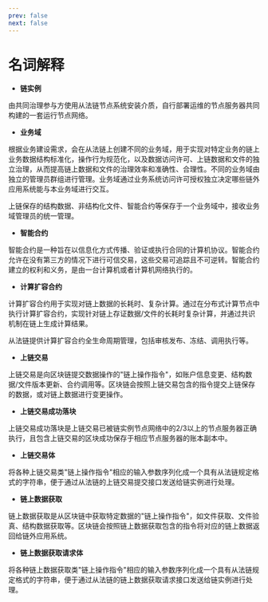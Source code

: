```yaml
---
prev: false
next: false
---
```

# 名词解释

  * **链实例**

由共同治理参与方使用从法链节点系统安装介质，自行部署运维的节点服务器共同构建的一套运行节点网络。

  * **业务域**

根据业务建设需求，会在从法链上创建不同的业务域，用于实现对特定业务的链上业务数据结构标准化，操作行为规范化，以及数据访问许可、上链数据和文件的独立治理，从而提高链上数据和文件的治理效率和准确性、合理性。不同的业务域由独立的管理员群组进行管理。业务域通过业务系统访问许可授权独立决定哪些链外应用系统能与本业务域进行交互。

上链保存的结构数据、非结构化文件、智能合约等保存于一个业务域中，接收业务域管理员的统一管理。

  * **智能合约**

智能合约是一种旨在以信息化方式传播、验证或执行合同的计算机协议。智能合约允许在没有第三方的情况下进行可信交易，这些交易可追踪且不可逆转。智能合约建立的权利和义务，是由一台计算机或者计算机网络执行的。

  * **计算扩容合约**

计算扩容合约用于实现对链上数据的长耗时、复杂计算。通过在分布式计算节点中执行计算扩容合约，实现针对链上存证数据/文件的长耗时复杂计算，并通过共识机制在链上生成计算结果。

从法链提供计算扩容合约全生命周期管理，包括审核发布、冻结、调用执行等。

  * **上链交易**

上链交易是向区块链提交数据操作的"链上操作指令"，如账户信息变更、结构数据/文件版本更新、合约调用等。区块链会按照上链交易包含的指令提交上链保存的数据，或对链上数据进行变更操作。

  * **上链交易成功落块**

上链交易成功落块是上链交易已被链实例节点网络中的2/3以上的节点服务器正确执行，且包含上链交易的区块成功保存于相应节点服务器的账本副本中。

  * **上链交易体**

将各种上链交易类"链上操作指令"相应的输入参数序列化成一个具有从法链规定格式的字符串，便于通过从法链的上链交易提交接口发送给链实例进行处理。

  * **链上数据获取**

链上数据获取是从区块链中获取特定数据的"链上操作指令"，如文件获取、文件验真、结构数据获取等。区块链会按照链上数据获取包含的指令将对应的链上数据返回给链外应用系统。

  * **链上数据获取请求体**

将各种链上数据获取类"链上操作指令"相应的输入参数序列化成一个具有从法链规定格式的字符串，便于通过从法链的链上数据获取请求接口发送给链实例进行处理。